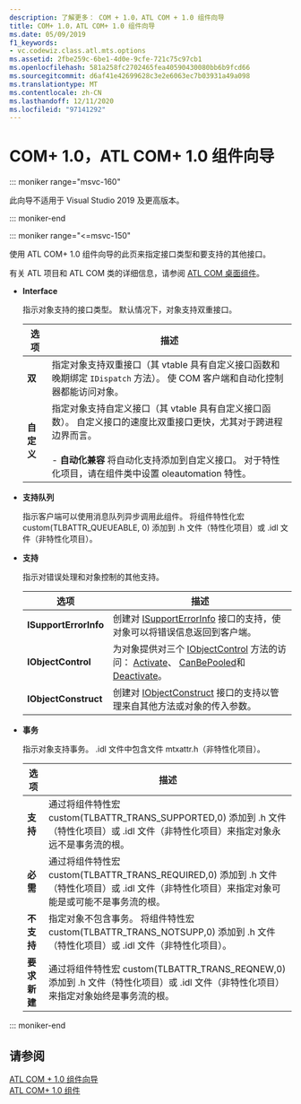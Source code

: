 ```yaml
---
description: 了解更多： COM + 1.0，ATL COM + 1.0 组件向导
title: COM+ 1.0，ATL COM+ 1.0 组件向导
ms.date: 05/09/2019
f1_keywords:
- vc.codewiz.class.atl.mts.options
ms.assetid: 2fbe259c-6be1-4d0e-9cfe-721c75c97cb1
ms.openlocfilehash: 581a258fc2702465fea40590430080bb6b9fcd66
ms.sourcegitcommit: d6af41e42699628c3e2e6063ec7b03931a49a098
ms.translationtype: MT
ms.contentlocale: zh-CN
ms.lasthandoff: 12/11/2020
ms.locfileid: "97141292"
---
```

# <a name="com-10-atl-com-10-component-wizard"></a>COM+ 1.0，ATL COM+ 1.0 组件向导

::: moniker range="msvc-160"

此向导不适用于 Visual Studio 2019 及更高版本。

::: moniker-end

::: moniker range="<=msvc-150"

使用 ATL COM+ 1.0 组件向导的此页来指定接口类型和要支持的其他接口。

有关 ATL 项目和 ATL COM 类的详细信息，请参阅 [ATL COM 桌面组件](../../atl/atl-com-desktop-components.md)。

- **Interface**

   指示对象支持的接口类型。 默认情况下，对象支持双重接口。

   |选项|描述|
   |------------|-----------------|
   |**双**|指定对象支持双重接口（其 vtable 具有自定义接口函数和晚期绑定 `IDispatch` 方法）。 使 COM 客户端和自动化控制器都能访问对象。|
   |**自定义**|指定对象支持自定义接口（其 vtable 具有自定义接口函数）。 自定义接口的速度比双重接口更快，尤其对于跨进程边界而言。<br /><br /> - **自动化兼容** 将自动化支持添加到自定义接口。 对于特性化项目，请在组件类中设置 oleautomation 特性。|

- **支持队列**

   指示客户端可以使用消息队列异步调用此组件。 将组件特性化宏 custom(TLBATTR_QUEUEABLE, 0) 添加到 .h 文件（特性化项目）或 .idl 文件（非特性化项目）。

- **支持**

   指示对错误处理和对象控制的其他支持。

   |选项|描述|
   |------------|-----------------|
   |**ISupportErrorInfo**|创建对 [ISupportErrorInfo](../../atl/reference/isupporterrorinfoimpl-class.md) 接口的支持，使对象可以将错误信息返回到客户端。|
   |**IObjectControl**|为对象提供对三个 [IObjectControl](/windows/win32/api/comsvcs/nn-comsvcs-iobjectcontrol) 方法的访问： [Activate](/windows/win32/api/comsvcs/nf-comsvcs-iobjectcontrol-activate)、 [CanBePooled](/windows/win32/api/comsvcs/nf-comsvcs-iobjectcontrol-canbepooled)和 [Deactivate](/windows/win32/api/comsvcs/nf-comsvcs-iobjectcontrol-deactivate)。|
   |**IObjectConstruct**|创建对 [IObjectConstruct](/windows/win32/api/comsvcs/nn-comsvcs-iobjectconstruct) 接口的支持以管理来自其他方法或对象的传入参数。|

- **事务**

   指示对象支持事务。 .idl 文件中包含文件 mtxattr.h（非特性化项目）。

   |选项|描述|
   |------------|-----------------|
   |**支持**|通过将组件特性宏 custom(TLBATTR_TRANS_SUPPORTED,0) 添加到 .h 文件（特性化项目）或 .idl 文件（非特性化项目）来指定对象永远不是事务流的根。|
   |**必需**|通过将组件特性宏 custom(TLBATTR_TRANS_REQUIRED,0) 添加到 .h 文件（特性化项目）或 .idl 文件（非特性化项目）来指定对象可能是或可能不是事务流的根。|
   |**不支持**|指定对象不包含事务。 将组件特性宏 custom(TLBATTR_TRANS_NOTSUPP,0) 添加到 .h 文件（特性化项目）或 .idl 文件（非特性化项目）。|
   |**要求新建**|通过将组件特性宏 custom(TLBATTR_TRANS_REQNEW,0) 添加到 .h 文件（特性化项目）或 .idl 文件（非特性化项目）来指定对象始终是事务流的根。|

::: moniker-end

## <a name="see-also"></a>请参阅

[ATL COM + 1.0 组件向导](../../atl/reference/atl-com-plus-1-0-component-wizard.md)<br/>
[ATL COM+ 1.0 组件](../../atl/reference/adding-an-atl-com-plus-1-0-component.md)
